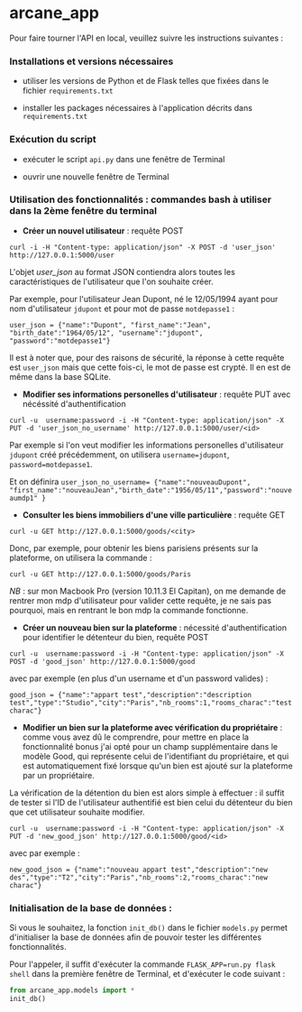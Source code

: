 # arcane_app

Pour faire tourner l'API en local, veuillez suivre les instructions suivantes :

### Installations et versions nécessaires

- utiliser les versions de Python et de Flask telles que fixées dans le fichier `requirements.txt`

- installer les packages nécessaires à l'application décrits dans `requirements.txt`

### Exécution du script

- exécuter le script `api.py` dans une fenêtre de Terminal

- ouvrir une nouvelle fenêtre de Terminal

### Utilisation des fonctionnalités : commandes bash à utiliser dans la 2ème fenêtre du terminal


- **Créer un nouvel utilisateur** : requête POST

`curl -i -H "Content-type: application/json" -X POST -d 'user_json' http://127.0.0.1:5000/user `

L'objet *user_json* au format JSON contiendra alors toutes les caractéristiques de l'utilisateur que l'on souhaite créer.

Par exemple, pour l'utilisateur Jean Dupont, né le 12/05/1994 ayant pour nom d'utilisateur `jdupont` et pour mot de passe `motdepasse1` :

` user_json = {"name":"Dupont", "first_name":"Jean", "birth_date":"1964/05/12", "username":"jdupont", "password":"motdepasse1"} `

Il est à noter que, pour des raisons de sécurité, la réponse à cette requête est `user_json` mais que cette fois-ci, le mot de passe est crypté.
Il en est de même dans la base SQLite.

- **Modifier ses informations personelles d'utilisateur** : requête PUT avec nécéssité d'authentification

`curl -u  username:password -i -H "Content-type: application/json" -X PUT -d 'user_json_no_username' http://127.0.0.1:5000/user/<id> `

Par exemple si l'on veut modifier les informations personelles d'utilisateur `jdupont` créé précédemment, on utilisera `username=jdupont`, `password=motdepasse1`.

Et on définira `user_json_no_username= {"name":"nouveauDupont", "first_name":"nouveauJean","birth_date":"1956/05/11","password":"nouveaumdp1" }`

- **Consulter les biens immobiliers d'une ville particulière** : requête GET

`curl -u GET http://127.0.0.1:5000/goods/<city>`

Donc, par exemple, pour obtenir les biens parisiens présents sur la plateforme, on utilisera la commande :

`curl -u GET http://127.0.0.1:5000/goods/Paris`

*NB* : sur mon Macbook Pro (version 10.11.3 El Capitan), on me demande de rentrer mon mdp d'utilisateur pour valider cette requête, je ne sais pas pourquoi, mais en rentrant le bon mdp la commande fonctionne.

- **Créer un nouveau bien sur la plateforme** : nécessité d'authentification pour identifier le détenteur du bien, requête POST

`curl -u  username:password -i -H "Content-type: application/json" -X POST -d 'good_json' http://127.0.0.1:5000/good`

avec par exemple (en plus d'un username et d'un password valides) :

`good_json = {"name":"appart test","description":"description test","type":"Studio","city":"Paris","nb_rooms":1,"rooms_charac":"test charac"}`

- **Modifier un bien sur la plateforme avec vérification du propriétaire** : comme vous avez dû le comprendre, pour mettre en place la fonctionnalité bonus j'ai opté pour un champ supplémentaire dans le modèle Good, qui représente celui de l'identifiant du propriétaire, et qui est automatiquement fixé lorsque qu'un bien est ajouté sur la plateforme par un propriétaire.

La vérification de la détention du bien est alors simple à effectuer : il suffit de tester si l'ID de l'utilisateur authentifié est bien celui du détenteur du bien que cet utilisateur souhaite modifier.

`curl -u  username:password -i -H "Content-type: application/json" -X PUT -d 'new_good_json' http://127.0.0.1:5000/good/<id>`

avec par exemple :

` new_good_json = {"name":"nouveau appart test","description":"new des","type":"T2","city":"Paris","nb_rooms":2,"rooms_charac":"new charac"} `

### Initialisation de la base de données : 

Si vous le souhaitez, la fonction `init_db()` dans le fichier `models.py` permet d'initialiser la base de données afin de pouvoir tester les différentes fonctionnalités.

Pour l'appeler, il suffit d'exécuter la commande `FLASK_APP=run.py flask shell` dans la première fenêtre de Terminal, et d'exécuter le code suivant :

```python
from arcane_app.models import *
init_db()
```
